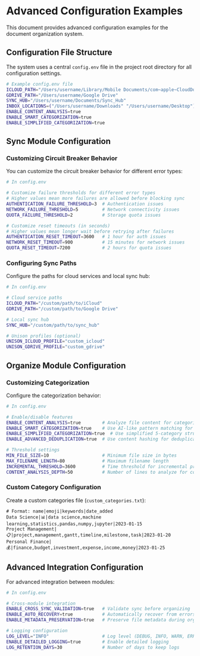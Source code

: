 # Advanced Configuration Examples

This document provides advanced configuration examples for the document organization system.

## Configuration File Structure

The system uses a central `config.env` file in the project root directory for all configuration settings.

```bash
# Example config.env file
ICLOUD_PATH="/Users/username/Library/Mobile Documents/com~apple~CloudDocs"
GDRIVE_PATH="/Users/username/Google Drive"
SYNC_HUB="/Users/username/Documents/Sync_Hub"
INBOX_LOCATIONS=("/Users/username/Downloads" "/Users/username/Desktop")
ENABLE_CONTENT_ANALYSIS=true
ENABLE_SMART_CATEGORIZATION=true
ENABLE_SIMPLIFIED_CATEGORIZATION=true
```

## Sync Module Configuration

### Customizing Circuit Breaker Behavior

You can customize the circuit breaker behavior for different error types:

```bash
# In config.env

# Customize failure thresholds for different error types
# Higher values mean more failures are allowed before blocking sync
AUTHENTICATION_FAILURE_THRESHOLD=3  # Authentication issues
NETWORK_FAILURE_THRESHOLD=5         # Network connectivity issues
QUOTA_FAILURE_THRESHOLD=2           # Storage quota issues

# Customize reset timeouts (in seconds)
# Higher values mean longer wait before retrying after failures
AUTHENTICATION_RESET_TIMEOUT=3600   # 1 hour for auth issues
NETWORK_RESET_TIMEOUT=900           # 15 minutes for network issues
QUOTA_RESET_TIMEOUT=7200            # 2 hours for quota issues
```

### Configuring Sync Paths

Configure the paths for cloud services and local sync hub:

```bash
# In config.env

# Cloud service paths
ICLOUD_PATH="/custom/path/to/iCloud"
GDRIVE_PATH="/custom/path/to/Google Drive"

# Local sync hub
SYNC_HUB="/custom/path/to/sync_hub"

# Unison profiles (optional)
UNISON_ICLOUD_PROFILE="custom_icloud"
UNISON_GDRIVE_PROFILE="custom_gdrive"
```

## Organize Module Configuration

### Customizing Categorization

Configure the categorization behavior:

```bash
# In config.env

# Enable/disable features
ENABLE_CONTENT_ANALYSIS=true        # Analyze file content for categorization
ENABLE_SMART_CATEGORIZATION=true    # Use AI-like pattern matching for categories
ENABLE_SIMPLIFIED_CATEGORIZATION=true  # Use simplified 5-category structure
ENABLE_ADVANCED_DEDUPLICATION=true  # Use content hashing for deduplication

# Threshold settings
MIN_FILE_SIZE=10                    # Minimum file size in bytes
MAX_FILENAME_LENGTH=80              # Maximum filename length
INCREMENTAL_THRESHOLD=3600          # Time threshold for incremental processing (1 hour)
CONTENT_ANALYSIS_DEPTH=50           # Number of lines to analyze for content
```

### Custom Category Configuration

Create a custom categories file (`custom_categories.txt`):

```
# Format: name|emoji|keywords|date_added
Data Science|📊|data science,machine learning,statistics,pandas,numpy,jupyter|2023-01-15
Project Management|📋|project,management,gantt,timeline,milestone,task|2023-01-20
Personal Finance|💰|finance,budget,investment,expense,income,money|2023-01-25
```

## Advanced Integration Configuration

For advanced integration between modules:

```bash
# In config.env

# Cross-module integration
ENABLE_CROSS_SYNC_VALIDATION=true   # Validate sync before organizing
ENABLE_AUTO_RECOVERY=true           # Automatically recover from errors
ENABLE_METADATA_PRESERVATION=true   # Preserve file metadata during organization

# Logging configuration
LOG_LEVEL="INFO"                    # Log level (DEBUG, INFO, WARN, ERROR)
ENABLE_DETAILED_LOGGING=true        # Enable detailed logging
LOG_RETENTION_DAYS=30               # Number of days to keep logs
```